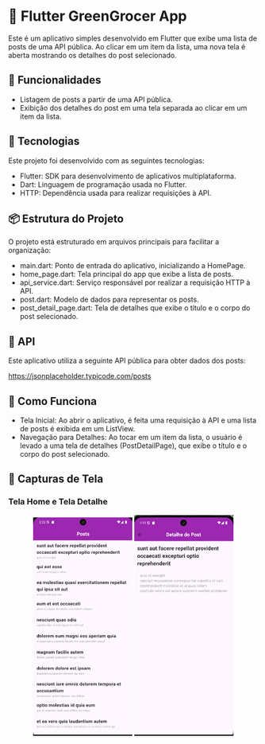 # 🛒 Flutter GreenGrocer App
Este é um aplicativo simples desenvolvido em Flutter que exibe uma lista de posts de uma API pública. Ao clicar em um item da lista, uma nova tela é aberta mostrando os detalhes do post selecionado.
## 📱 Funcionalidades
* Listagem de posts a partir de uma API pública.
* Exibição dos detalhes do post em uma tela separada ao clicar em um item da lista.
## 🚀 Tecnologias
Este projeto foi desenvolvido com as seguintes tecnologias:

* Flutter: SDK para desenvolvimento de aplicativos multiplataforma.
* Dart: Linguagem de programação usada no Flutter.
* HTTP: Dependência usada para realizar requisições à API.

##  📦 Estrutura do Projeto
O projeto está estruturado em arquivos principais para facilitar a organização:

* main.dart: Ponto de entrada do aplicativo, inicializando a HomePage.
* home_page.dart: Tela principal do app que exibe a lista de posts.
* api_service.dart: Serviço responsável por realizar a requisição HTTP à API.
* post.dart: Modelo de dados para representar os posts.
* post_detail_page.dart: Tela de detalhes que exibe o título e o corpo do post selecionado.

## 📡 API
Este aplicativo utiliza a seguinte API pública para obter dados dos posts:

<a href="https://jsonplaceholder.typicode.com/posts">https://jsonplaceholder.typicode.com/posts</a>

##  📲 Como Funciona
*  Tela Inicial: Ao abrir o aplicativo, é feita uma requisição à API e uma lista de posts é exibida em um ListView.
* Navegação para Detalhes: Ao tocar em um item da lista, o usuário é levado a uma tela de detalhes (PostDetailPage), que exibe o título e o corpo do post selecionado.

## 📸 Capturas de Tela

### Tela Home e Tela Detalhe

<p align="center">
  <img src="./screenshot/tela_home.png" alt="Tela da Home" width="200" />
  <img src="./screenshot/tela_detalhe.png" alt="Tela de Detalhe" width="200" />
</p>


